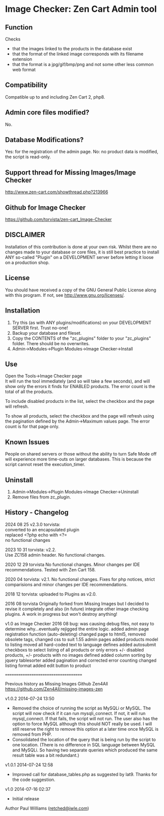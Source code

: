# Image Checker: Zen Cart Admin tool

## Function
Checks 
- that the images linked to the products in the database exist
- that the format of the linked image corresponds with its filename extension
- that the format is a jpg/gif/bmp/png and not some other less common web format

## Compatibility
Compatible up to and including Zen Cart 2, php8.

## Admin core files modified?
No.

## Database Modifications?

Yes: for the registration of the admin page.
No: no product data is modified, the script is read-only.

## Support thread for Missing Images/Image Checker
http://www.zen-cart.com/showthread.php?213966

## Github for Image Checker
https://github.com/torvista/zen-cart_Image-Checker

## DISCLAIMER
Installation of this contribution is done at your own risk.
Whilst there are no changes made to your database or core files, it is still best practice to install ANY so-called "Plugin" on a DEVELOPMENT server before letting it loose on a production shop.

## License
You should have received a copy of the GNU General Public License along with this program.  If not, see <http://www.gnu.org/licenses/>.

## Installation
1) Try this (as with ANY plugins/modifications) on your DEVELOPMENT SERVER first. Trust no-one!
1) Backup your database and fileset.
1) Copy the CONTENTS of the "zc_plugins" folder to your "zc_plugins" folder. There should be no overwrites.
1) Admin->Modules->Plugin Modules->Image Checker->Install

## Use
Open the Tools->Image Checker page  
It will run the tool immediately (and so will take a few seconds),  and will show only the errors it finds for ENABLED products. The error count is the total of all the products.

To include disabled products in the list, select the checkbox and the page will refresh.

To show all products, select the checkbox and the page will refresh using the pagination defined by the Admin->Maximum values page.  The error count is for that page only.

## Known Issues
People on shared servers or those without the ability to turn Safe Mode off will experience more time-outs on larger databases. This is because the script cannot reset the execution_timer.

## Uninstall

1) Admin->Modules->Plugin Modules->Image Checker->Uninstall
1) Remove files from zc_plugin.

## History - Changelog
2024 08 25 v2.3.0 torvista:  
converted to an encapsulated plugin  
replaced <?php echo with <?=  
no functional changes

2023 10 31 torvista: v2.2.  
Use ZC158 admin header. No functional changes.

2020 12 29 torvista
No functional changes. Minor changes per IDE recommendations. Tested with Zen Cart 158.

2020 04 torvista: v2.1.
No functional changes. Fixes for php notices, strict comparisions and minor changes per IDE recommendations.

2018 12 torvista: uploaded to Plugins as v2.0.

2016 08 torvista
Originally forked from Missing Images but I decided to revise it completely and also (in future) integrate other image checking plugins.
A work in progress but won't destroy anything!

v1.0 as Image Checker 2016 08
  bug: was causing debug files, not easy to determine why...eventually rejigged the entire logic.
  added admin page registration function (auto-deleting)
	changed page to html5, removed obsolete tags, changed css to suit 1.55 admin pages
	added products model to listing
	moved all hard-coded text to language defines
	added autosubmit checkboxs to select listing of all products or only errors +/- disabled products, +/- products with no images defined
	added column sorting by jquery tablesorter
	added pagination and corrected error counting
	changed listing format
	added edit button to product

	===================================
Previous history as Missing Images
Github Zen4All
https://github.com/Zen4All/missing-images-zen

v1.0.2	2014-07-24 13:50
  * Removed the choice of running the script as MySQLi or MySQL. The script 
    will now check if it can run mysqli_connect. If not, it will run 
    mysql_connect. If that fails, the script will not run. The user also
    has the option to force MySQL although this should NOT really be used. I
    will still reserve the right to remove this option at a later time once
    MySQL is removed from PHP.
  * Consolidated the location of the query that is being run by the script to
    one location. (There is no difference in SQL language between MySQL and 
    MySQLi. So having two separate queries which produced the same result table
    was a bit redundant.)

v1.0.1	2014-07-24 12:58
  * Improved call for database_tables.php as suggested by lat9. 
    Thanks for the code suggestion.

v1.0	2014-07-16 02:37
  * Initial release

Author
Paul Williams (retched@iwle.com)
